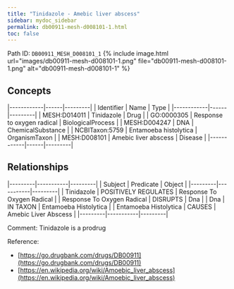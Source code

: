 ```yaml
---
title: "Tinidazole - Amebic liver abscess"
sidebar: mydoc_sidebar
permalink: db00911-mesh-d008101-1.html
toc: false 
---
```



Path ID: `DB00911_MESH_D008101_1`
{% include image.html url="images/db00911-mesh-d008101-1.png" file="db00911-mesh-d008101-1.png" alt="db00911-mesh-d008101-1" %}

## Concepts

|------------|------|---------|
| Identifier | Name | Type    |
|------------|------|---------|
| MESH:D014011 | Tinidazole | Drug |
| GO:0000305 | Response to oxygen radical | BiologicalProcess |
| MESH:D004247 | DNA | ChemicalSubstance |
| NCBITaxon:5759 | Entamoeba histolytica | OrganismTaxon |
| MESH:D008101 | Amebic liver abscess | Disease |
|------------|------|---------|

## Relationships

|---------|-----------|---------|
| Subject | Predicate | Object  |
|---------|-----------|---------|
| Tinidazole | POSITIVELY REGULATES | Response To Oxygen Radical |
| Response To Oxygen Radical | DISRUPTS | Dna |
| Dna | IN TAXON | Entamoeba Histolytica |
| Entamoeba Histolytica | CAUSES | Amebic Liver Abscess |
|---------|-----------|---------|

Comment: Tinidazole is a prodrug

Reference: 
  - [https://go.drugbank.com/drugs/DB00911](https://go.drugbank.com/drugs/DB00911)
  - [https://en.wikipedia.org/wiki/Amoebic_liver_abscess](https://en.wikipedia.org/wiki/Amoebic_liver_abscess)
